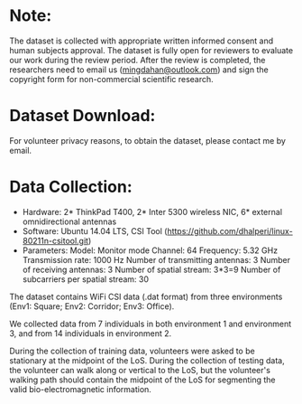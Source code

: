 # Note:
  The dataset is collected with appropriate written informed consent and human subjects approval. 
  The dataset is fully open for reviewers to evaluate our work during the review period. After the review is completed, the researchers need to email us (mingdahan@outlook.com) and sign the copyright form for non-commercial scientific research.

# Dataset Download:
For volunteer privacy reasons, to obtain the dataset, please contact me by email.

# Data Collection:
  - Hardware: 2* ThinkPad T400, 2* Inter 5300 wireless NIC, 6* external omnidirectional antennas
  - Software: Ubuntu 14.04 LTS, CSI Tool (https://github.com/dhalperi/linux-80211n-csitool.git)
  - Parameters: 
        Model: Monitor mode
        Channel: 64
        Frequency: 5.32 GHz
        Transmission rate: 1000 Hz
        Number of transmitting antennas: 3
        Number of receiving antennas: 3
        Number of spatial stream: 3*3=9
        Number of subcarriers per spatial stream: 30

The dataset contains WiFi CSI data (.dat format) from three environments (Env1: Square; Env2: Corridor; Env3: Office).

We collected data from 7 individuals in both environment 1 and environment 3, and from 14 individuals in environment 2.

During the collection of training data, volunteers were asked to be stationary at the midpoint of the LoS.
During the collection of testing data, the volunteer can walk along or vertical to the LoS, but the volunteer's walking path should contain the midpoint of the LoS for segmenting the valid bio-electromagnetic information.
